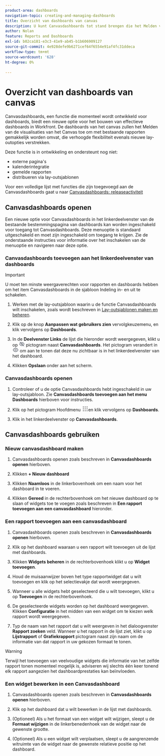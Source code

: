 ```yaml
---
product-area: dashboards
navigation-topic: creating-and-managing-dashboards
title: Overzicht van dashboards van canvas
description: U kunt Canvasdashboards tot stand brengen die het Melden van de visualisaties van het Canvas met traditionele rapporten en eigenschapnieuwe lay-outopties integreren.
author: Nolan
feature: Reports and Dashboards
exl-id: b02ca181-e3c3-41e9-ab45-b1b606909127
source-git-commit: 4e928defe9b6271cef64f6554e91af4fc31ddeca
workflow-type: tm+mt
source-wordcount: '628'
ht-degree: 0%

---
```


# Overzicht van dashboards van canvas

<!-- Audited: 12/2023 -->

Canvasdashboards, een functie die momenteel wordt ontwikkeld voor dashboards, biedt een nieuwe optie voor het bouwen van effectieve dashboards in Workfront. De dashboards van het canvas zullen het Melden van de visualisaties van het Canvas toe om met bestaande rapporten gemakkelijk worden omvat, die verhoogde flexibiliteit evenals nieuwe lay-outopties verstrekken.

Deze functie is in ontwikkeling en ondersteunt nog niet:
* externe pagina&#39;s
* kalenderintegratie
* gemelde rapporten
* distribueren via lay-outsjablonen

Voor een volledige lijst met functies die zijn toegevoegd aan de Canvasdashboards gaat u naar [Canvasdashboards: releaseactiviteit](/help/quicksilver/product-announcements/betas/canvas-dashboards-beta/canvas-dashboards-release-activity.md)

## Canvasdashboards openen

Een nieuwe optie voor Canvasdashboards in het linkerdeelvenster van de bestaande bestemmingspagina van dashboards kan worden ingeschakeld voor toegang tot Canvasdashboards. Deze menuoptie is standaard uitgeschakeld en moet zijn ingeschakeld om toegang te krijgen. Zie de onderstaande instructies voor informatie over het inschakelen van de menuoptie en navigeren naar deze optie.

### Canvasdashboards toevoegen aan het linkerdeelvenster van dashboards

>[!IMPORTANT]
>
>U moet ten minste weergaverechten voor rapporten en dashboards hebben om het item Canvasdashboards in de sjabloon Indeling in- en uit te schakelen.

1. Werken met de lay-outsjabloon waarin u de functie Canvasdashboards wilt inschakelen, zoals wordt beschreven in [Lay-outsjablonen maken en beheren](../../../administration-and-setup/customize-workfront/use-layout-templates/create-and-manage-layout-templates.md).

1. Klik op de knop **Aanpassen wat gebruikers zien** vervolgkeuzemenu, en klik vervolgens op **Dashboards**.

1. In de **Deelvenster Links** de lijst die hieronder wordt weergegeven, klikt u op ![](assets/delete-secondary-nav-item.png) pictogram naast **Canvasdashboards**. Het pictogram verandert in ![](assets/add-secondary-nav-item.png) om aan te tonen dat deze nu zichtbaar is in het linkerdeelvenster van het dashboard.

1. Klikken **Opslaan** onder aan het scherm.

### Canvasdashboards openen

1. Controleer of u de optie Canvasdashboards hebt ingeschakeld in uw lay-outsjabloon. Zie **Canvasdashboards toevoegen aan het menu Dashboards** hierboven voor instructies.

1. Klik op het pictogram Hoofdmenu ![](assets/main-menu-icon.png)en klik vervolgens op **Dashboards**.

1. Klik in het linkerdeelvenster op **Canvasdashboards**.

## Canvasdashboards gebruiken

### Nieuw canvasdashboard maken

1. Canvasdashboards openen zoals beschreven in **Canvasdashboards openen** hierboven.

1. Klikken **+ Nieuw dashboard**

1. Klikken **Naamloos** in de linkerbovenhoek om een naam voor het dashboard in te voeren.

1. Klikken **Gereed** in de rechterbovenhoek om het nieuwe dashboard op te slaan of widgets toe te voegen zoals beschreven in **Een rapport toevoegen aan een canvasdashboard** hieronder.

### Een rapport toevoegen aan een canvasdashboard

1. Canvasdashboards openen zoals beschreven in **Canvasdashboards openen** hierboven.

1. Klik op het dashboard waaraan u een rapport wilt toevoegen uit de lijst met dashboards.

1. Klikken **Widgets beheren** in de rechterbovenhoek klikt u op **Widget toevoegen**.

1. Houd de muisaanwijzer boven het type rapportwidget dat u wilt toevoegen en klik op het selectievakje dat wordt weergegeven.

1. Wanneer u alle widgets hebt geselecteerd die u wilt toevoegen, klikt u op **Toevoegen** in de rechterbovenhoek.

1. De geselecteerde widgets worden op het dashboard weergegeven. Klikken **Configuratie** in het midden van een widget om te kiezen welk rapport wordt weergegeven.

1. Typ de naam van het rapport dat u wilt weergeven in het dialoogvenster **Rapport zoeken** veld. Wanneer u het rapport in de lijst ziet, klikt u op **Lijstrapport** of **Grafiekrapport** pictogram naast zijn naam om de informatie van dat rapport in uw gekozen formaat te tonen.

>[!WARNING]
> Terwijl het toevoegen van veelvoudige widgets die informatie van het zelfde rapport tonen momenteel mogelijk is, adviseren wij slechts één keer tonend elk rapport aangezien het dashboardprestaties kan beïnvloeden.

### Een widget bewerken in een Canvasdashboard

1. Canvasdashboards openen zoals beschreven in **Canvasdashboards openen** hierboven.

1. Klik op het dashboard dat u wilt bewerken in de lijst met dashboards.

1. (Optioneel) Als u het formaat van een widget wilt wijzigen, sleept u de **Formaat wijzigen** in de linkerbenedenhoek van de widget naar de gewenste grootte.

1. (Optioneel) Als u een widget wilt verplaatsen, sleept u de aangrenzende witruimte van de widget naar de gewenste relatieve positie op het dashboard.
